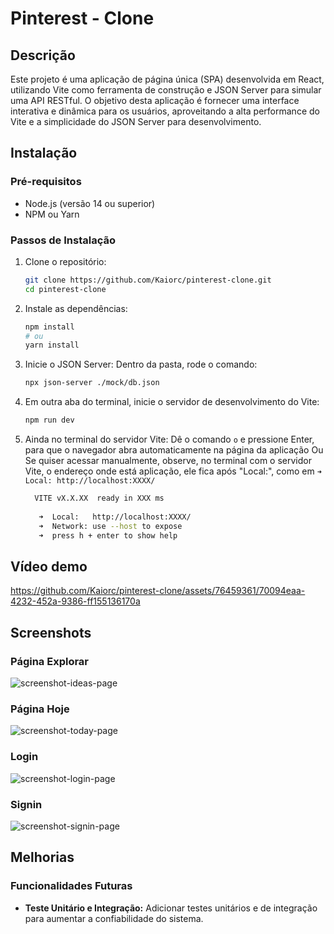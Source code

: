
# Pinterest - Clone
## Descrição
Este projeto é uma aplicação de página única (SPA) desenvolvida em React, utilizando Vite como ferramenta de construção e JSON Server para simular uma API RESTful. O objetivo desta aplicação é fornecer uma interface interativa e dinâmica para os usuários, aproveitando a alta performance do Vite e a simplicidade do JSON Server para desenvolvimento.

## Instalação

### Pré-requisitos
- Node.js (versão 14 ou superior)
- NPM ou Yarn

### Passos de Instalação

1. Clone o repositório:
   ```bash
   git clone https://github.com/Kaiorc/pinterest-clone.git
   cd pinterest-clone
   ```
2.  Instale as dependências:
	  ```bash
	  npm install 
	  # ou
	  yarn install
	```
3. Inicie o JSON Server:
	Dentro da pasta, rode o comando:
	```bash
	npx json-server ./mock/db.json
	 ```
4. Em outra aba do terminal, inicie o servidor de desenvolvimento do Vite:
   ```bash
   npm run dev
   ```
5. Ainda no terminal do servidor Vite:
	Dê o comando `o` e pressione Enter, para que o navegador abra automaticamente na página da aplicação
	Ou
	Se quiser acessar manualmente, observe, no terminal com o servidor Vite, o endereço onde está aplicação, ele fica após "Local:", como em `➜  Local: http://localhost:XXXX/`
	
   ```bash
     VITE vX.X.XX  ready in XXX ms
	
	  ➜  Local:   http://localhost:XXXX/
	  ➜  Network: use --host to expose
	  ➜  press h + enter to show help
   ```

## Vídeo demo
https://github.com/Kaiorc/pinterest-clone/assets/76459361/70094eaa-4232-452a-9386-ff155136170a

## Screenshots

### Página Explorar
![screenshot-ideas-page](https://github.com/Kaiorc/pinterest-clone/assets/76459361/f9ecab11-c8b0-4dca-b613-7872d52405c5)

### Página Hoje
![screenshot-today-page](https://github.com/Kaiorc/pinterest-clone/assets/76459361/db567c76-7ccc-4f65-a6ea-737c59a4a009)

### Login
![screenshot-login-page](https://github.com/Kaiorc/pinterest-clone/assets/76459361/d4b1c0e2-a1f4-4348-931f-27bcaaa2da4f)

### Signin
![screenshot-signin-page](https://github.com/Kaiorc/pinterest-clone/assets/76459361/42bfa6cf-007d-4845-956a-b1fb2f26bcf1)



## Melhorias

### Funcionalidades Futuras

-   **Teste Unitário e Integração:** Adicionar testes unitários e de integração para aumentar a confiabilidade do sistema.
